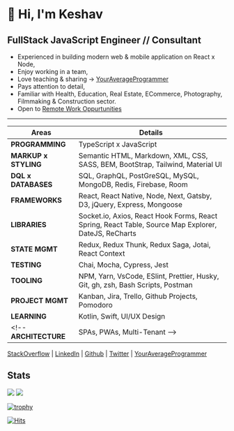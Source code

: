 # 👋 Hi, I'm Keshav  

## FullStack JavaScript Engineer // Consultant

- Experienced in building modern web & mobile application on React x Node,
- Enjoy working in a team,
- Love teaching & sharing → [YourAverageProgrammer](https://www.youtube.com/channel/UC19U_d3EDdiwBw_P5Md1WGg)
- Pays attention to detail,
- Familiar with Health, Education, Real Estate, ECommerce, Photography, Filmmaking & Construction sector.
- Open to [Remote Work Oppurtunities](mailto:keshav.dulal@gmail.com)

---

Areas | Details
--- | ---
**PROGRAMMING** | TypeScript x JavaScript
**MARKUP x STYLING** | Semantic HTML, Markdown, XML, CSS, SASS, BEM, BootStrap, Tailwind, Material UI
**DQL x DATABASES** | SQL, GraphQL, PostGreSQL, MySQL, MongoDB, Redis, Firebase, Room
**FRAMEWORKS** | React, React Native, Node, Next, Gatsby, D3, jQuery, Express, Mongoose
**LIBRARIES** | Socket.io, Axios, React Hook Forms, React Spring, React Table, Source Map Explorer, DateJS, ReCharts
**STATE MGMT** | Redux, Redux Thunk, Redux Saga, Jotai, React Context
**TESTING** | Chai, Mocha, Cypress, Jest
**TOOLING** | NPM, Yarn, VsCode, ESlint, Prettier, Husky, Git, gh, zsh, Bash Scripts, Postman
**PROJECT MGMT** | Kanban, Jira, Trello, Github Projects, Pomodoro
**LEARNING** | Kotlin, Swift, UI/UX Design
<!-- **ARCHITECTURE** | SPAs, PWAs, Multi-Tenant -->

[StackOverflow](https://stackoverflow.com/users/3556531/keshavdulal) | [LinkedIn](https://linkedin.com/keshavdulal) | [Github](https://github.com/Keshavdulal) | [Twitter](https://twitter.com/keshavdulal) | [YourAverageProgrammer](https://www.youtube.com/channel/UC19U_d3EDdiwBw_P5Md1WGg)

<!-- > [YouTube](https://www.youtube.com/keshavdulal) | [Instagram](https://www.instagram.com/keshav.dulal) | [Medium](https://medium.com/@keshavdulal) -->

## Stats
<!-- https://github.com/anuraghazra/github-readme-stats -->
![](https://github-readme-stats.vercel.app/api?username=keshavdulal&show_icons=true&count_private=true&theme=onedark) 
![](https://github-readme-stats.vercel.app/api/top-langs/?username=keshavdulal&count_private=true&layout=compact&theme=onedark) 

<!-- https://github.com/ryo-ma/github-profile-trophy#specify-the-maximum-row--column-size -->
[![trophy](https://github-profile-trophy.vercel.app/?username=keshavdulal&row=1&margin-w=15&margin-h=15&theme=onedark)](https://github.com/ryo-ma/github-profile-trophy)

<!-- https://hits.seeyoufarm.com/ -->
[![Hits](https://hits.seeyoufarm.com/api/count/incr/badge.svg?url=https%3A%2F%2Fgithub.com%2Fkeshavdulal&count_bg=%2379C83D&title_bg=%23555555&icon=&icon_color=%23E7E7E7&title=ghProfileVisits&edge_flat=false)](https://hits.seeyoufarm.com)
